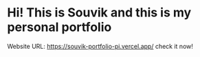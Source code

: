 # Hi! This is Souvik and this is my personal portfolio

Website URL: https://souvik-portfolio-pi.vercel.app/ check it now!
